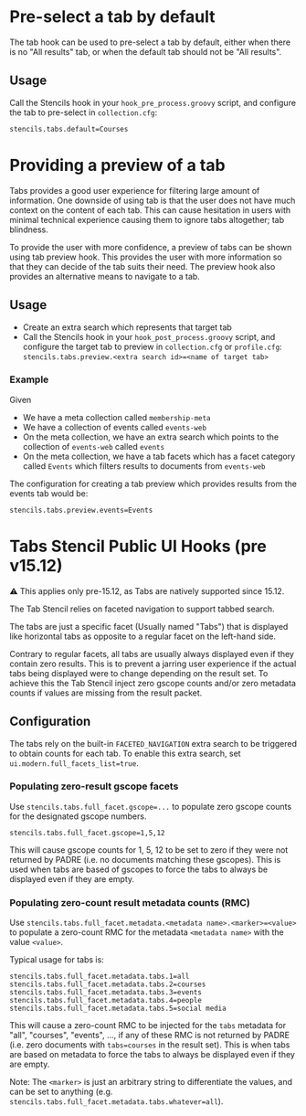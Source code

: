 # Pre-select a tab by default

The tab hook can be used to pre-select a tab by default, either when there is no "All results" tab,
or when the default tab should not be "All results".

## Usage

Call the Stencils hook in your `hook_pre_process.groovy` script, and configure the tab to pre-select in
`collection.cfg`:

```
stencils.tabs.default=Courses
```

# Providing a preview of a tab

Tabs provides a good user experience for filtering large amount of information. One downside
of using tab is that the user does not have much context on the content of each tab. This
can cause hesitation in users with minimal technical experience causing them to ignore
tabs altogether; tab blindness.

To provide the user with more confidence, a preview of tabs can be shown using tab preview hook. This provides the user with more information so that they can decide of the tab suits their need. The preview hook also provides an alternative means to navigate to a tab.

## Usage

- Create an extra search which represents that target tab
- Call the Stencils hook in your `hook_post_process.groovy` script, and configure the target tab to preview in
`collection.cfg` or `profile.cfg`: `stencils.tabs.preview.<extra search id>=<name of target tab>`

### Example

Given
- We have a meta collection called `membership-meta`
- We have a collection of events called `events-web`
- On the meta collection, we have an extra search which points to the collection of `events-web` called `events`
- On the meta collection, we have a tab facets which has a facet category called `Events` which filters results to documents from `events-web`

The configuration for creating a tab preview which provides results from the events tab would be:

`stencils.tabs.preview.events=Events`

# Tabs Stencil Public UI Hooks (pre v15.12)

:warning: This applies only pre-15.12, as Tabs are natively supported since 15.12.

The Tab Stencil relies on faceted navigation to support tabbed search.

The tabs are just a specific facet (Usually named "Tabs") that is displayed like horizontal tabs as opposite to a regular facet on the left-hand side.

Contrary to regular facets, all tabs are usually always displayed even if they contain zero results. This is to prevent a jarring user experience if the actual tabs being displayed were to change depending on the result set. To achieve this the Tab Stencil inject zero gscope counts and/or zero metadata counts if values are missing from the result packet.

## Configuration

The tabs rely on the built-in `FACETED_NAVIGATION` extra search to be triggered to obtain counts for each tab. To enable this extra search, set `ui.modern.full_facets_list=true`.

### Populating zero-result gscope facets

Use `stencils.tabs.full_facet.gscope=...` to populate zero gscope counts for the designated gscope numbers.

```
stencils.tabs.full_facet.gscope=1,5,12
```

This will cause gscope counts for 1, 5, 12 to be set to zero if they were not returned by PADRE (i.e. no documents matching these gscopes). This is used when tabs are based of gscopes to force the tabs to always be displayed even if they are empty.

### Populating zero-count result metadata counts (RMC)

Use `stencils.tabs.full_facet.metadata.<metadata name>.<marker>=<value>` to populate a zero-count RMC for the metadata `<metadata name>` with the value `<value>`.

Typical usage for tabs is:

```
stencils.tabs.full_facet.metadata.tabs.1=all
stencils.tabs.full_facet.metadata.tabs.2=courses
stencils.tabs.full_facet.metadata.tabs.3=events
stencils.tabs.full_facet.metadata.tabs.4=people
stencils.tabs.full_facet.metadata.tabs.5=social media
```

This will cause a zero-count RMC to be injected for the `tabs` metadata for "all", "courses", "events", ..., if any of these RMC is not returned by PADRE (i.e. zero documents with `tabs=courses` in the result set). This is when tabs are based on metadata to force the tabs to always be displayed even if they are empty.

Note: The `<marker>` is just an arbitrary string to differentiate the values, and can be set to anything (e.g. `stencils.tabs.full_facet.metadata.tabs.whatever=all`).
